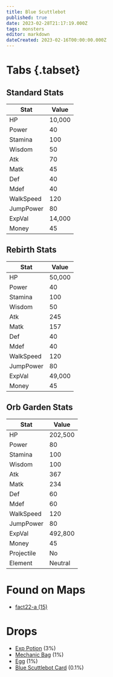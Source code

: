 ```yaml
---
title: Blue Scuttlebot
published: true
date: 2023-02-28T21:17:19.000Z
tags: monsters
editor: markdown
dateCreated: 2023-02-16T00:00:00.000Z
---
```


# Tabs {.tabset}

## Standard Stats

|Stat|Value|
|-|-|
|HP|10,000|
|Power|40|
|Stamina|100|
|Wisdom|50|
|Atk|70|
|Matk|45|
|Def|40|
|Mdef|40|
|WalkSpeed|120|
|JumpPower|80|
|ExpVal|14,000|
|Money|45|
## Rebirth Stats

|Stat|Value|
|-|-|
|HP|50,000|
|Power|40|
|Stamina|100|
|Wisdom|50|
|Atk|245|
|Matk|157|
|Def|40|
|Mdef|40|
|WalkSpeed|120|
|JumpPower|80|
|ExpVal|49,000|
|Money|45|
## Orb Garden Stats

|Stat|Value|
|-|-|
|HP|202,500|
|Power|80|
|Stamina|100|
|Wisdom|100|
|Atk|367|
|Matk|234|
|Def|60|
|Mdef|60|
|WalkSpeed|120|
|JumpPower|80|
|ExpVal|492,800|
|Money|45|
|Projectile|No|
|Element|Neutral|

# Found on Maps
 * [fact22-a (15)](/maps/fact22-a)

# Drops
 * [Exp Potion](/items/exp-potion) (3%)
 * [Mechanic Bag](/items/mechanic-bag) (1%)
 * [Egg](/items/egg) (1%)
 * [Blue Scuttlebot Card](/items/blue-scuttlebot-card) (0.1%)
